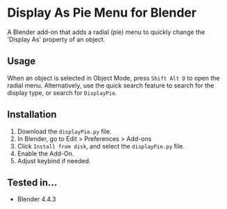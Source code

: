 # Display As Pie Menu for Blender

A Blender add-on that adds a radial (pie) menu to quickly change the 'Display As' property of an object.



## Usage

When an object is selected in Object Mode, press `Shift Alt D` to open the radial menu.
Alternatively, use the quick search feature to search for the display type, or search for `DisplayPie`.



## Installation

1. Download the `displayPie.py` file.
2. In Blender, go to Edit > Preferences > Add-ons
3. Click `Install from disk`, and select the `displayPie.py` file.
4. Enable the Add-On.
5. Adjust keybind if needed.


## Tested in...
- Blender 4.4.3

